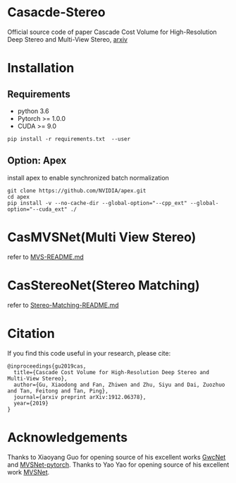 # Casacde-Stereo
Official source code of paper Cascade Cost Volume for High-Resolution Deep Stereo and Multi-View Stereo, [arxiv](https://arxiv.org/pdf/1912.06378.pdf)

# Installation
## Requirements
* python 3.6
* Pytorch >= 1.0.0
* CUDA >= 9.0

```
pip install -r requirements.txt  --user
```

## Option: Apex 
install apex to enable synchronized batch normalization 
```
git clone https://github.com/NVIDIA/apex.git
cd apex
pip install -v --no-cache-dir --global-option="--cpp_ext" --global-option="--cuda_ext" ./
```

# CasMVSNet(Multi View Stereo)
refer to [MVS-README.md](CasMVSNet/README.md)
# CasStereoNet(Stereo Matching)
refer to [Stereo-Matching-README.md](CasStereoNet/README.md)

# Citation
If you find this code useful in your research, please cite:

```
@inproceedings{gu2019cas,
  title={Cascade Cost Volume for High-Resolution Deep Stereo and Multi-View Stereo},
  author={Gu, Xiaodong and Fan, Zhiwen and Zhu, Siyu and Dai, Zuozhuo and Tan, Feitong and Tan, Ping},
  journal={arxiv preprint arXiv:1912.06378},
  year={2019}
}
```

# Acknowledgements
Thanks to Xiaoyang Guo for opening source of his excellent works [GwcNet](https://github.com/xy-guo/GwcNet)
and [MVSNet-pytorch](https://github.com/xy-guo/MVSNet_pytorch). Thanks to Yao Yao for opening source of 
his excellent work [MVSNet](https://github.com/YoYo000/MVSNet).